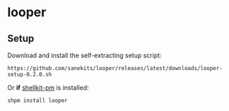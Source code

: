 # looper

## Setup

Download and install the self-extracting setup script:

    https://github.com/sanekits/looper/releases/latest/downloads/looper-setup-0.2.0.sh

Or **if** [shellkit-pm](https://github.com/sanekits/shellkit-pm) is installed:

    shpm install looper

##
